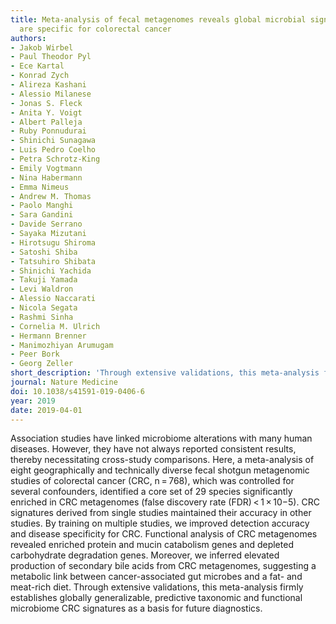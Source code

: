 ```yaml
---
title: Meta-analysis of fecal metagenomes reveals global microbial signatures that
  are specific for colorectal cancer
authors:
- Jakob Wirbel
- Paul Theodor Pyl
- Ece Kartal
- Konrad Zych
- Alireza Kashani
- Alessio Milanese
- Jonas S. Fleck
- Anita Y. Voigt
- Albert Palleja
- Ruby Ponnudurai
- Shinichi Sunagawa
- Luis Pedro Coelho
- Petra Schrotz-King
- Emily Vogtmann
- Nina Habermann
- Emma Nimeus
- Andrew M. Thomas
- Paolo Manghi
- Sara Gandini
- Davide Serrano
- Sayaka Mizutani
- Hirotsugu Shiroma
- Satoshi Shiba
- Tatsuhiro Shibata
- Shinichi Yachida
- Takuji Yamada
- Levi Waldron
- Alessio Naccarati
- Nicola Segata
- Rashmi Sinha
- Cornelia M. Ulrich
- Hermann Brenner
- Manimozhiyan Arumugam
- Peer Bork
- Georg Zeller
short_description: 'Through extensive validations, this meta-analysis firmly establishes globally generalizable, predictive taxonomic and functional microbiome CRC signatures as a basis for future diagnostics.'
journal: Nature Medicine
doi: 10.1038/s41591-019-0406-6
year: 2019
date: 2019-04-01
---
```


Association studies have linked microbiome alterations with many human diseases. However, they have not always reported consistent results, thereby necessitating cross-study comparisons. Here, a meta-analysis of eight geographically and technically diverse fecal shotgun metagenomic studies of colorectal cancer (CRC, n = 768), which was controlled for several confounders, identified a core set of 29 species significantly enriched in CRC metagenomes (false discovery rate (FDR) < 1 × 10−5). CRC signatures derived from single studies maintained their accuracy in other studies. By training on multiple studies, we improved detection accuracy and disease specificity for CRC. Functional analysis of CRC metagenomes revealed enriched protein and mucin catabolism genes and depleted carbohydrate degradation genes. Moreover, we inferred elevated production of secondary bile acids from CRC metagenomes, suggesting a metabolic link between cancer-associated gut microbes and a fat- and meat-rich diet. Through extensive validations, this meta-analysis firmly establishes globally generalizable, predictive taxonomic and functional microbiome CRC signatures as a basis for future diagnostics.

